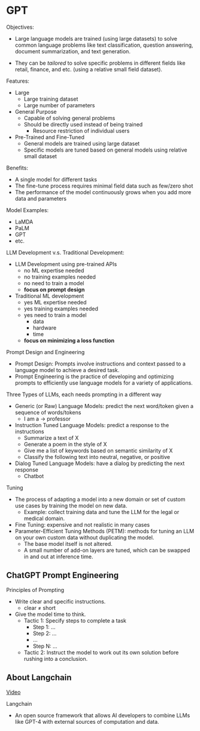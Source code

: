 # GPT





Objectives:

+ Large language models are trained (using large datasets) to solve common language problems like text classification, question answering, document summarization, and text generation. 

+ They can be *tailored* to solve specific problems in different fields like retail, finance, and etc. (using a relative small field dataset). 


Features:

+ Large
    + Large training dataset
    + Large number of parameters
+ General Purpose
    + Capable of solving general problems
    + Should be directly used instead of being trained
        + Resource restriction of individual users
+ Pre-Trained and Fine-Tuned
    + General models are trained using large dataset
    + Specific models are tuned based on general models using relative small dataset

Benefits:

+ A single model for different tasks
+ The fine-tune process requires minimal field data such as few/zero shot
+ The performance of the model continuously grows when you add more data and parameters


Model Examples:

+ LaMDA
+ PaLM
+ GPT
+ etc.

LLM Development v.s. Traditional Development:

+ LLM Development using pre-trained APIs
    + no ML expertise needed
    + no training examples needed
    + no need to train a model
    + **focus on prompt design**
+ Traditional ML development
    + yes ML expertise needed
    + yes training examples needed
    + yes need to train a model
        + data
        + hardware
        + time
    + **focus on minimizing a loss function**


Prompt Design and Engineering

+ Prompt Design: Prompts involve instructions and context passed to a language model to achieve a desired task.
+ Prompt Engineering is the practice of developing and optimizing prompts to efficiently use language models for a variety of applications. 


Three Types of LLMs, each needs prompting in a different way

+ Generic (or Raw) Language Models: predict the next word/token given a sequence of words/tokens
    + I am a -> professor
+ Instruction Tuned Language Models: predict a response to the instructions 
    + Summarize a text of X
    + Generate a poem in the style of X
    + Give me a list of keywords based on semantic similarity of X
    + Classify the following text into neutral, negative, or positive
+ Dialog Tuned Language Models: have a dialog by predicting the next response
    + Chatbot


Tuning

+ The process of adapting a model into a new domain or set of custom use cases by training the model on new data. 
    + Example: collect training data and tune the LLM for the legal or medical domain. 
+ Fine Tuning: expensive and not realistic in many cases
+ Parameter-Efficient Tuning Methods (PETM): methods for tuning an LLM on your own custom data without duplicating the model. 
    + The base model itself is not altered. 
    + A small number of add-on layers are tuned, which can be swapped in and out at inference time. 


## ChatGPT Prompt Engineering

Principles of Prompting
+ Write clear and specific instructions.
    + clear $\neq$ short
+ Give the model time to think. 
    + Tactic 1: Specify steps to complete a task
        + Step 1: ...
        + Step 2: ...
        + ...
        + Step N: ...
    + Tactic 2: Instruct the model to work out its own solution before rushing into a conclusion. 



## About Langchain

[Video](https://www.youtube.com/watch?v=aywZrzNaKjs)

Langchain

+ An open source framework that allows AI developers to combine LLMs like GPT-4 with external sources of computation and data. 